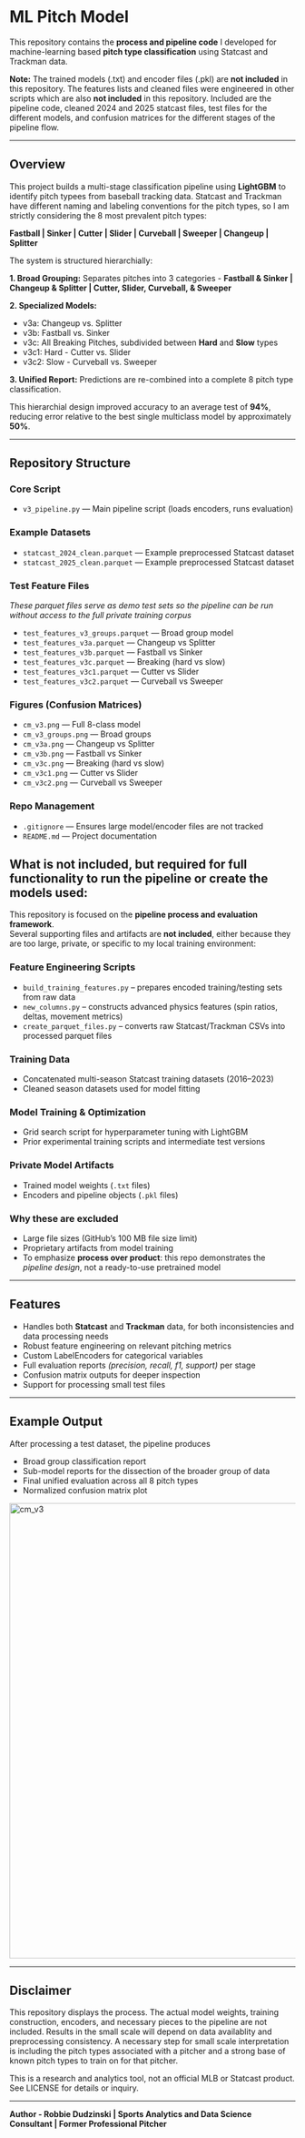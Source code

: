 # ML Pitch Model

This repository contains the **process and pipeline code** I developed for machine-learning based **pitch type classification** using Statcast and Trackman data.

**Note:** The trained models (.txt) and encoder files (.pkl) are **not included** in this repository. The features lists and cleaned files were engineered in other scripts which are also **not included** in this repository. Included are the pipeline code, cleaned 2024 and 2025 statcast files, test files for the different models, and confusion matrices for the different stages of the pipeline flow.

---

## Overview

This project builds a multi-stage classification pipeline using **LightGBM** to identify pitch typees from baseball tracking data. Statcast and Trackman have different naming and labeling conventions for the pitch types, so I am strictly considering the 8 most prevalent pitch types:

**Fastball | Sinker | Cutter | Slider | Curveball | Sweeper | Changeup | Splitter**

The system is structured hierarchially:

**1. Broad Grouping:** Separates pitches into 3 categories - **Fastball & Sinker | Changeup & Splitter | Cutter, Slider, Curveball, & Sweeper**

**2. Specialized Models:**
- v3a: Changeup vs. Splitter
- v3b: Fastball vs. Sinker
- v3c: All Breaking Pitches, subdivided between **Hard** and **Slow** types
- v3c1: Hard - Cutter vs. Slider
- v3c2: Slow - Curveball vs. Sweeper

**3. Unified Report:** Predictions are re-combined into a complete 8 pitch type classification.

This hierarchial design improved accuracy to an average test of **94%**, reducing error relative to the best single multiclass model by approximately **50%**.

---

## Repository Structure

### Core Script
- `v3_pipeline.py` — Main pipeline script (loads encoders, runs evaluation)

### Example Datasets
- `statcast_2024_clean.parquet` — Example preprocessed Statcast dataset
- `statcast_2025_clean.parquet` — Example preprocessed Statcast dataset

### Test Feature Files

_These parquet files serve as demo test sets so the pipeline can be run without access to the full private training corpus_

- `test_features_v3_groups.parquet` — Broad group model
- `test_features_v3a.parquet` — Changeup vs Splitter
- `test_features_v3b.parquet` — Fastball vs Sinker
- `test_features_v3c.parquet` — Breaking (hard vs slow)
- `test_features_v3c1.parquet` — Cutter vs Slider
- `test_features_v3c2.parquet` — Curveball vs Sweeper

### Figures (Confusion Matrices)
- `cm_v3.png` — Full 8-class model
- `cm_v3_groups.png` — Broad groups
- `cm_v3a.png` — Changeup vs Splitter
- `cm_v3b.png` — Fastball vs Sinker
- `cm_v3c.png` — Breaking (hard vs slow)
- `cm_v3c1.png` — Cutter vs Slider
- `cm_v3c2.png` — Curveball vs Sweeper

### Repo Management
- `.gitignore` — Ensures large model/encoder files are not tracked  
- `README.md` — Project documentation

## What is not included, but required for full functionality to run the pipeline or create the models used:

This repository is focused on the **pipeline process and evaluation framework**.  
Several supporting files and artifacts are **not included**, either because they are too large, private, or specific to my local training environment:

### Feature Engineering Scripts
- `build_training_features.py` – prepares encoded training/testing sets from raw data  
- `new_columns.py` – constructs advanced physics features (spin ratios, deltas, movement metrics)  
- `create_parquet_files.py` – converts raw Statcast/Trackman CSVs into processed parquet files  

### Training Data
- Concatenated multi-season Statcast training datasets (2016–2023)  
- Cleaned season datasets used for model fitting  

### Model Training & Optimization
- Grid search script for hyperparameter tuning with LightGBM  
- Prior experimental training scripts and intermediate test versions  

### Private Model Artifacts
- Trained model weights (`.txt` files)  
- Encoders and pipeline objects (`.pkl` files)  

### Why these are excluded
- Large file sizes (GitHub’s 100 MB file size limit)  
- Proprietary artifacts from model training  
- To emphasize **process over product**: this repo demonstrates the *pipeline design*, not a ready-to-use pretrained model

---

## Features

- Handles both **Statcast** and **Trackman** data, for both inconsistencies and data processing needs
- Robust feature engineering on relevant pitching metrics
- Custom LabelEncoders for categorical variables
- Full evaluation reports _(precision, recall, f1, support)_ per stage
- Confusion matrix outputs for deeper inspection
- Support for processing small test files

---

## Example Output

After processing a test dataset, the pipeline produces

- Broad group classification report
- Sub-model reports for the dissection of the broader group of data
- Final unified evaluation across all 8 pitch types
- Normalized confusion matrix plot

<img width="1000" height="800" alt="cm_v3" src="https://github.com/user-attachments/assets/60735bd1-4eb0-4bab-ab4c-9f6d27f827e8" />

---

## Disclaimer

This repository displays the process. The actual model weights, training construction, encoders, and necessary pieces to the pipeline are not included. Results in the small scale will depend on data availablity and preprocessing consistency. A necessary step for small scale interpretation is including the pitch types associated with a pitcher and a strong base of known pitch types to train on for that pitcher.

This is a research and analytics tool, not an official MLB or Statcast product. See LICENSE for details or inquiry.

---

**Author - Robbie Dudzinski | Sports Analytics and Data Science Consultant | Former Professional Pitcher**
